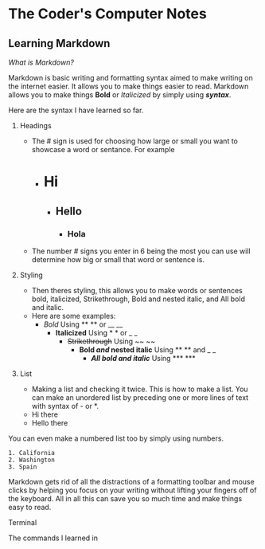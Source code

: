 # The Coder's Computer Notes

## Learning Markdown

*What is Markdown?*

Markdown is basic writing and formatting syntax aimed to make writing on the internet easier. It allows you to make things easier to read. Markdown allows you to make things **Bold** or *Italicized* by simply using ***syntax***.

Here are the syntax I have learned so far.

1. Headings
    - The # sign is used for choosing how large or small you want to showcase a word or sentance. For example
      - # Hi
        - ## Hello
           - ### Hola
   - The number # signs you enter in 6 being the most you can use will determine how big or small that word or sentence is.
   
 2. Styling
    - Then theres styling, this allows you to make words or sentences bold, italicized, Strikethrough, Bold and nested italic, and All bold and italic. 
    - Here are some examples:
      - *Bold* Using ** ** or __ __
        - **Italicized** Using * * or _ _ 
          - ~~Strikethrough~~ Using ~~ ~~
            - **Bold _and_ nested italic** Using ** ** and _ _
               - ***All bold and italic*** Using *** ***

3. List
    - Making a list and checking it twice. This is how to make a list. You can make an unordered list by preceding one or more lines of text with syntax of - or *.
    - Hi there
    * Hello there
    
 You can even make a numbered list too by simply using numbers.
 
    1. California
    2. Washington
    3. Spain
    
Markdown gets rid of all the distractions of a formatting toolbar and mouse clicks by helping you focus on your writing without lifting your fingers off of the keyboard. All in all this can save you so much time and make things easy to read.

Terminal

The commands I learned in

